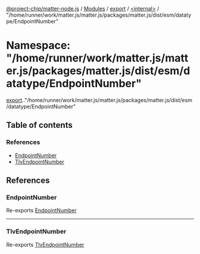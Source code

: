 [@project-chip/matter-node.js](../README.md) / [Modules](../modules.md) / [export](export.md) / [<internal\>](export._internal_.md) / "/home/runner/work/matter.js/matter.js/packages/matter.js/dist/esm/datatype/EndpointNumber"

# Namespace: "/home/runner/work/matter.js/matter.js/packages/matter.js/dist/esm/datatype/EndpointNumber"

[export](export.md).[<internal>](export._internal_.md)."/home/runner/work/matter.js/matter.js/packages/matter.js/dist/esm/datatype/EndpointNumber"

## Table of contents

### References

- [EndpointNumber](export._internal_.__home_runner_work_matter_js_matter_js_packages_matter_js_dist_esm_datatype_EndpointNumber_.md#endpointnumber)
- [TlvEndpointNumber](export._internal_.__home_runner_work_matter_js_matter_js_packages_matter_js_dist_esm_datatype_EndpointNumber_.md#tlvendpointnumber)

## References

### EndpointNumber

Re-exports [EndpointNumber](exports_datatype.md#endpointnumber)

___

### TlvEndpointNumber

Re-exports [TlvEndpointNumber](exports_datatype.md#tlvendpointnumber)
